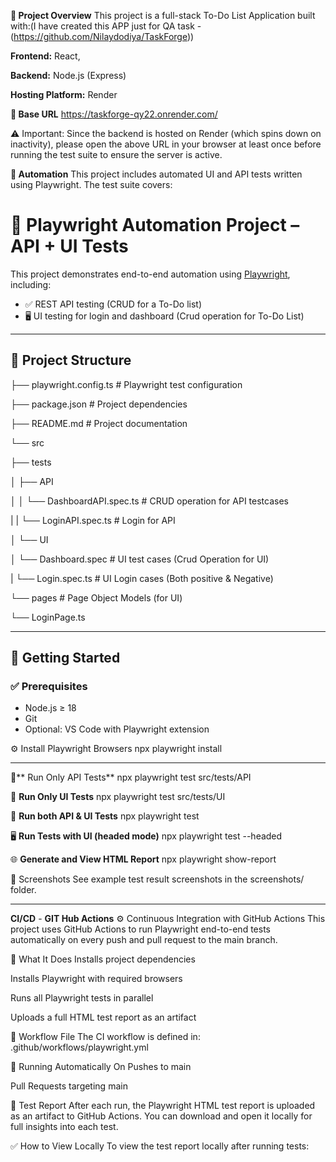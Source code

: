 **🚀 Project Overview**
This project is a full-stack To-Do List Application built with:(I have created this APP just for QA task - (https://github.com/Nilaydodiya/TaskForge))

**Frontend:** React,

**Backend:** Node.js (Express)

**Hosting Platform:** Render


**🔗 Base URL**
https://taskforge-qy22.onrender.com/

⚠️ Important: Since the backend is hosted on Render (which spins down on inactivity), please open the above URL in your browser at least once before running the test suite to ensure the server is active.

**🧪 Automation**
This project includes automated UI and API tests written using Playwright. The test suite covers:


# 🧪 Playwright Automation Project – API + UI Tests

This project demonstrates end-to-end automation using [Playwright](https://playwright.dev/), including:

- ✅ REST API testing (CRUD for a To-Do list)
- 🖥️ UI testing for login and dashboard (Crud operation for To-Do List)

---

## 📁 Project Structure
├── playwright.config.ts # Playwright test configuration

├── package.json # Project dependencies

├── README.md # Project documentation

└── src

├── tests

│ ├── API

│ │ └── DashboardAPI.spec.ts # CRUD operation for API testcases

| | └── LoginAPI.spec.ts # Login for API

│ └── UI

│ └── Dashboard.spec # UI test cases (Crud Operation for UI)

| └── Login.spec.ts  # UI Login cases (Both positive & Negative)

└── pages # Page Object Models (for UI)

└── LoginPage.ts

---

## 🚀 Getting Started

### ✅ Prerequisites

- Node.js ≥ 18
- Git
- Optional: VS Code with Playwright extension

⚙️ Install Playwright Browsers
npx playwright install



--------------------------------------
🧪** Run Only API Tests**
npx playwright test src/tests/API 

🧪 **Run Only UI Tests**
npx playwright test src/tests/UI 

🧪 **Run both API & UI Tests**
npx playwright test

🖥️ **Run Tests with UI (headed mode)**
npx playwright test --headed

🌐 **Generate and View HTML Report**
npx playwright show-report

📸 Screenshots
See example test result screenshots in the screenshots/ folder.

---------------------------------------
**CI/CD** - **GIT Hub Actions**
⚙️ Continuous Integration with GitHub Actions
This project uses GitHub Actions to run Playwright end-to-end tests automatically on every push and pull request to the main branch.

🧪 What It Does
Installs project dependencies

Installs Playwright with required browsers

Runs all Playwright tests in parallel

Uploads a full HTML test report as an artifact

📁 Workflow File
The CI workflow is defined in:
.github/workflows/playwright.yml

🚀 Running Automatically On
Pushes to main

Pull Requests targeting main

📄 Test Report
After each run, the Playwright HTML test report is uploaded as an artifact to GitHub Actions. You can download and open it locally for full insights into each test.

✅ How to View Locally
To view the test report locally after running tests:

